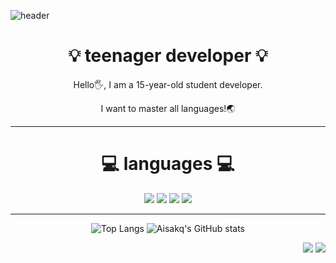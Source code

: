 ![header](https://capsule-render.vercel.app/api?type=waving&color=auto&height=300&section=header&text=Welcome%20!&fontSize=100)

<div align="center">
  
  # :bulb:  teenager developer  :bulb:
  
  Hello🖐️, I am a 15-year-old student developer.
  
  I want to master all languages!🌏
  
</div>

---

<div align="center">
  
  # 💻 languages 💻
  
  <img src="https://img.shields.io/badge/Kotlin-7F52FF?style=flat-square&logo=Kotlin&logoColor=white"/>
  <img src="https://img.shields.io/badge/Java-0091BD?style=flat-square&logo=Java&logoColor=white"/>
  <img src="https://img.shields.io/badge/JavaScript-F7DF1E?style=flat-square&logo=JavaScript&logoColor=white"/>
  <img src="https://img.shields.io/badge/Python-3776AB?style=flat-square&logo=Python&logoColor=white"/>

---

  ![Top Langs](https://github-readme-stats.vercel.app/api/top-langs/?username=Aisakq&layout=compact)
  ![Aisakq's GitHub stats](https://github-readme-stats.vercel.app/api?username=Aisakq&theme=default&show_icons=true)

    
 </div>

<div align="right">
  
  <a href="https://discord.gg/DmtK48wGmY" target="_blank"><img src="https://img.shields.io/badge/Discord-5865F2?style=flat&logo=Discord&logoColor=white"/></a>
  <a href="https://aisakq.github.io/365/" target="_blank"><img src="https://img.shields.io/badge/Website-blue?style=flat&logo=book&logoColor=white"/></a>
  
</div>
